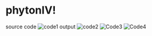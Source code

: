 # phytonIV!
source code
![code1](https://user-images.githubusercontent.com/93026923/140861987-abe27b8d-090a-418a-b1fd-b7dc6d2c02ee.png)
output
![code2](https://user-images.githubusercontent.com/93026923/140862082-89e84470-39f9-4a88-97ec-e55ce36404f5.PNG)
![Code3](https://user-images.githubusercontent.com/93026923/140862125-3f9ad4cd-a2ee-42a0-bc39-41c4eff1f968.PNG)
![Code4](https://user-images.githubusercontent.com/93026923/140862153-bf9cb729-dd82-4b5b-89d5-914c387763a6.PNG)
